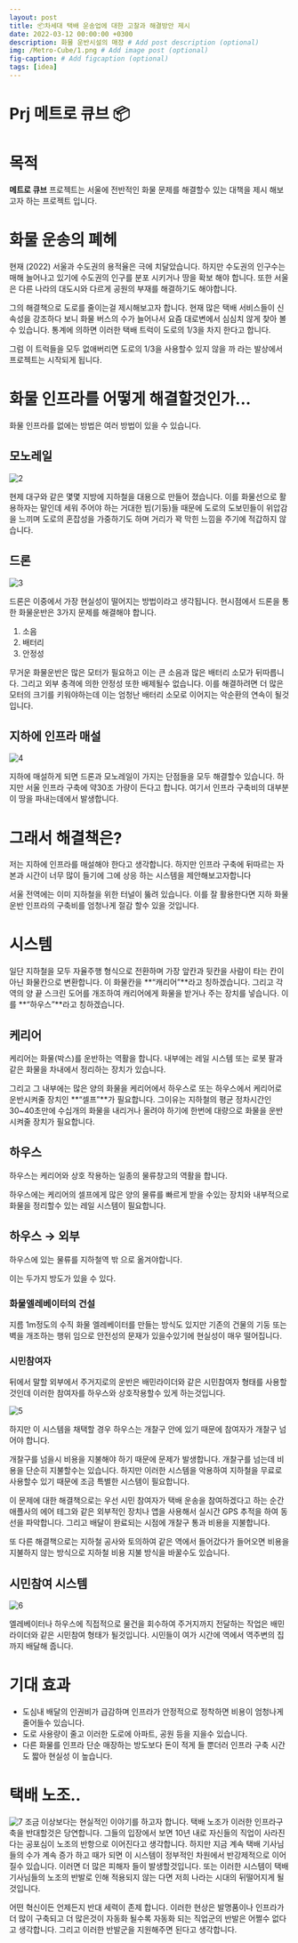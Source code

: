```yaml
---
layout: post
title: 📦차세대 택배 운송업에 대한 고찰과 해결방안 제시
date: 2022-03-12 00:00:00 +0300
description: 화물 운반시설의 매장 # Add post description (optional)
img: /Metro-Cube/1.png # Add image post (optional)
fig-caption: # Add figcaption (optional)
tags: [idea] 
---
```



# Prj 메트로 큐브 📦


# 목적

**메트로 큐브** 프로젝트는 서울에 전반적인 화물 문제를 해결할수 있는 대책을 제시 해보고자 하는 프로젝트 입니다.

 

# 화물 운송의 폐헤

현재 (2022)  서울과 수도권의 용적율은 극에 치달았습니다. 하지만 수도권의 인구수는 매해 늘어나고 있기에 수도권의 인구를 분포 시키거나 땅을 확보 해야 합니다. 또한 서울은 다른 나라의 대도시와 다르게 공원의 부재를 해결하기도 해야합니다.

그의 해결책으로 도로를 줄이는걸 제시해보고자 합니다. 현재 많은 택배 서비스들이 신속성을 강조하다 보니 화물 버스의 수가 늘어나서 요즘 대로변에서 심심치 않게 찾아 볼수 있습니다. 통계에 의하면 이러한 택배 트럭이 도로의 1/3을 차지 한다고 합니다. 

그럼 이 트럭들을 모두 없애버리면 도로의 1/3을 사용할수 있지 않을 까 라는 발상에서 프로젝트는 시작되게 됩니다. 

# 화물 인프라를 어떻게 해결할것인가...

화물 인프라를 없에는 방법은 여러 방법이 있을 수 있습니다.

## 모노레일

![2]({{site.baseurl}}/assets/img/Metro-Cube/2.png)

현제 대구와 같은 몇몇 지방에 지하철을 대용으로 만들어 졌습니다. 이를 화물선으로 활용하자는 말인데 세워 주어야 하는 거대한 빔(기둥)들 때문에 도로의 도보민들이 위압감을 느끼며 도로의 혼잡성을 가중하기도 하며 거리가 꽉 막힌 느낌을 주기에 적갑하지 않습니다. 

## 드론

![3]({{site.baseurl}}/assets/img/Metro-Cube/3.png)

드론은 이중에서 가장 현실성이 떨어지는 방법이라고 생각됩니다. 현시점에서 드론을 통한 화물운반은 3가지 문제를 해결해야 합니다. 

1. 소음
2. 배터리
3. 안정성

무거운 화물운반은 많은 모터가 필요하고 이는 큰 소음과 많은 배터리 소모가 뒤따릅니다. 그리고 외부 충격에 의한 안정성 또한 배제될수 없습니다. 이를 해결하려면 더 많은 모터의 크기를 키워야하는데 이는 엄청난 배터리 소모로 이어지는 악순환의 연속이 될것입니다.   

## 지하에 인프라 매설

![4]({{site.baseurl}}/assets/img/Metro-Cube/4.png)

지하에 매설하게 되면 드론과 모노레일이 가지는  단점들을 모두 해결할수 있습니다. 하지만 서울 인프라 구축에 약30조 가량이 든다고 합니다. 여기서 인프라 구축비의 대부분이 땅을 파내는데에서 발생합니다.

# 그래서 해결책은?

저는 지하에 인프라를 매설해야 한다고 생각합니다. 하지만 인프라 구축에 뒤따르는 자본과 시간이 너무 많이 들기에 그에 상응 하는 시스템을 제안해보고자합니다

서울 전역에는 이미 지하철을 위한 터널이 뚫려 있습니다. 이를 잘 활용한다면 지하 화물 운반 인프라의 구축비를 엄청나게 절감 할수 있을 것입니다.  

# 시스템

일단 지하철을 모두 자율주행 형식으로 전환하며 가장 앞칸과 뒷칸을 사람이 타는 칸이 아닌 화물칸으로 변환합니다. 이 화물칸을 **“캐리어”**라고 칭하겠습니다. 그리고 각 역의 양 끝  스크린 도어를 개조하여 캐리어에게 화물을 받거나 주는 장치를 넣습니다. 이를 **“하우스”**라고 칭하겠습니다. 

## 케리어

케리어는 화물(박스)를 운반하는 역활을 합니다. 내부에는 레일 시스템 또는 로봇 팔과 같은 화물을 차내에서 정리하는 장치가 있습니다.

그리고 그 내부에는 많은 양의 화물을 케리어에서 하우스로 또는 하우스에서 케리어로 운반시켜줄 장치인 **“셀프”**가 필요합니다. 그이유는 지하철의 평균 정차시간인 30~40초만에 수십개의 화물을 내리거나 올려야 하기에 한번에 대량으로 화물을 운반시켜줄 장치가 필요합니다.

## 하우스

하우스는 케리어와 상호 작용하는 일종의 물류창고의 역활을 합니다.

하우스에는 케리어의 셀프에게 많은 양의 물류를 빠르게 받을 수있는 장치와 내부적으로 화물을 정리할수 있는 레일 시스템이 필요합니다. 

## 하우스 → 외부

하우스에 있는 물류를 지하철역 밖 으로 옮겨야합니다.

이는 두가지 방도가 있을 수 있다.

### 화물엘레베이터의 건설

지름 1m정도의 수직 화물 엘레베이터를 만들는 방식도 있지만 기존의 건물의 기둥 또는 벽을 개조하는 행위 임으로 안전성의 문재가 있을수있기에 현실성이 매우 떨어집니다.

### 시민참여자

뒤에서 말할 외부에서 주거지로의 운반은 배민라이더와 같은 시민참여자 형태를 사용할것인데 이러한 참여자를 하우스와 상호작용할수 있게 하는것입니다.

![5]({{site.baseurl}}/assets/img/Metro-Cube/5.png)

하지만 이 시스템을 채택할 경우 하우스는 개찰구 안에 있기 때문에 참여자가 개찰구 넘어야 합니다.

개찰구를 넘을시 비용을 지불해야 하기 때문에 문제가 발생합니다. 개찰구를 넘는데 비용을 단순히 지불할수는 있습니다. 하지만 이러한 시스템을 악용하여 지하철을 무료로 사용할수 있기 때문에 조금 특별한 시스템이 필요합니다.

이 문제에 대한 해결책으로는 우선 시민 참여자가 택배 운송을 참여하겠다고 하는 순간 애플사의 에어 테그와 같은 외부적인 장치나 앱을 사용해서 실시간 GPS 추적을 하여 동선을 파악합니다. 그리고 배달이 완료되는 시점에 개찰구 통과 비용을 지불합니다.

또 다른 해결책으로는 지하철 공사와 토의하여 같은 역에서 들어갔다가 들어오면 비용을 지불하지 않는 방식으로 지하철 비용 지불 방식을 바꿀수도 있습니다. 

## 시민참여 시스템

![6]({{site.baseurl}}/assets/img/Metro-Cube/6.png)

엘레베이터나 하우스에 직접적으로 물건을 회수하여 주거지까지 전달하는 작업은 배민 라이더와 같은 시민참여 형태가 될것입니다.  시민들이 여가 시간에 역에서 역주변의 집까지 배달해 줍니다.

# 기대 효과

- 도심내 배달의 인권비가 급감하며 인프라가 안정적으로 정착하면 비용이 엄청나게 줄어들수 있습니다.
- 도로 사용량이 줄고 이러한 도로에 아파트, 공원 등을 지을수 있습니다.
- 다른 화물를 인프라 단순 매장하는 방도보다 돈이 적게 들 뿐더러 인프라 구축 시간도 짧아 현실성 이 높습니다.

# 택배 노조..

![7]({{site.baseurl}}/assets/img/Metro-Cube/7.png)
조금 이상보다는 현실적인 이야기를 하고자 합니다. 택배 노조가 이러한 인프라구축을 반대할것은 당연합니다. 그들의 입장에서 보면 10년 내로 자신들의 직업이 사라진다는 공포심이 노조의 반항으로 이어진다고 생각합니다. 하지만 지금 계속 택배 기사님들의 수가 계속 증가 하고 때가 되면 이 시스템이 정부적인 차원에서 반강제적으로 이어 질수 있습니다. 이러면 더 많은 피해자 들이 발생할것입니다. 또는 이러한 시스템이 택배 기사님들의 노조의 반발로 인해 적용되지 않는 다면 저희 나라는 시대의 뒤떨어지게 될것입니다. 

어떤 혁신이든 언제든지 반대 세력이 존제 합니다. 이러한 현상은 발명품이나 인프라가 더 많이 구축되고 더 많은것이 자동화 될수록 자동화 되는 직업군의 반발은 어쩔수 없다고 생각합니다. 그리고 이러한 반발군을 지원해주면 된다고 생각합니다.